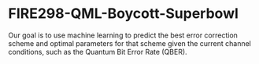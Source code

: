 # FIRE298-QML-Boycott-Superbowl
Our goal is to use machine learning to predict the best error correction scheme and optimal parameters for that scheme given the current channel conditions, such as the Quantum Bit Error Rate (QBER).
